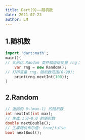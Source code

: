 ```yaml
---
title: Dart(9)——随机数
date: 2021-07-23
author: LM
---
```


## 1.随机数

```dart
import 'dart:math';
main(){
// 实例化 Random 类并赋值给变量 rng；
    var rng = new Random();
// 打印变量 rng，随机数范围(0-99);
    print(rng.nextInt(100));
}
```

## 2.Random

```dart
// 返回的 0~(max-1) 的随机数
int nextInt(int max);
// 生成 1.0~0.0 的随机数
double nextDouble();
// 生成随机布尔值: true/false
bool nextBool();
```

